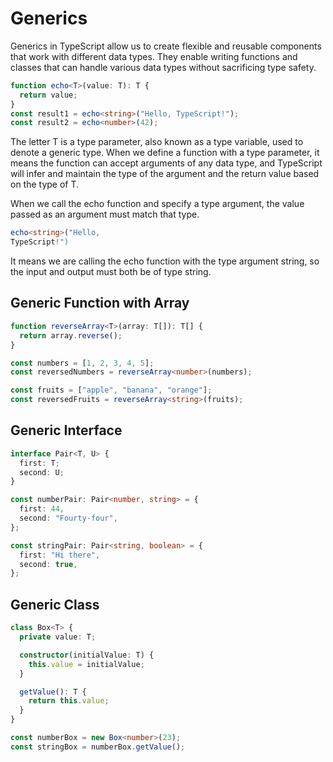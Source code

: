 <h1>Generics</h1>

<p>Generics in TypeScript allow us to create flexible and reusable components that work with different data types. They enable writing functions and classes that can handle various data types without sacrificing type safety.</p>

```ts
function echo<T>(value: T): T {
  return value;
}
const result1 = echo<string>("Hello, TypeScript!");
const result2 = echo<number>(42);
```

<p>The letter T is a type parameter, also known as a type variable, used to denote a generic type. When we define a function with a type parameter, it means the function can accept arguments of any data type, and TypeScript will infer and maintain the type of the argument and the return value based on the type of T.</p>

<p>When we call the echo function and specify a type argument, the value passed as an argument must match that type.</p>

```ts
echo<string>("Hello,
TypeScript!")
```

<p>It means we are calling the echo function with the type argument string, so the input and output must both be of type string.</p>

<h2>Generic Function with Array</h2>

```ts
function reverseArray<T>(array: T[]): T[] {
  return array.reverse();
}

const numbers = [1, 2, 3, 4, 5];
const reversedNumbers = reverseArray<number>(numbers);

const fruits = ["apple", "banana", "orange"];
const reversedFruits = reverseArray<string>(fruits);
```

<h2>Generic Interface</h2>

```ts
interface Pair<T, U> {
  first: T;
  second: U;
}

const numberPair: Pair<number, string> = {
  first: 44,
  second: "Fourty-four",
};

const stringPair: Pair<string, boolean> = {
  first: "Hi there",
  second: true,
};
```

<h2>Generic Class</h2>

```ts
class Box<T> {
  private value: T;

  constructor(initialValue: T) {
    this.value = initialValue;
  }

  getValue(): T {
    return this.value;
  }
}

const numberBox = new Box<number>(23);
const stringBox = numberBox.getValue();
```
